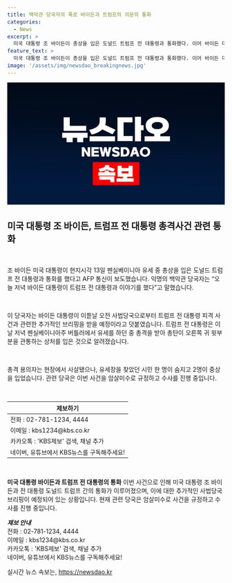 ```yaml
---
title: 백악관 당국자의 폭로 바이든과 트럼프의 의문의 통화
categories:
  - News
excerpt: >
  미국 대통령 조 바이든이 총상을 입은 도널드 트럼프 전 대통령과 통화했다. 이어 바이든 대통령은 트럼프 전 대통령의 총격 사건과 관련한 추가적인 브리핑을 받을 예정이라고 밝혔다. 트럼프 전 대통령은 유세 중 총격을 당해 부상을 입었으며, 사망한 시민과 중상자도 발생했다. 관련 당국은 이 사건을 암살미수로 규정하고 수사 중이다.
feature_text: >
  미국 대통령 조 바이든이 총상을 입은 도널드 트럼프 전 대통령과 통화했다. 이어 바이든 대통령은 트럼프 전 대통령의 총격 사건과 관련한 추가적인 브리핑을 받을 예정이라고 밝혔다. 트럼프 전 대통령은 유세 중 총격을 당해 부상을 입었으며, 사망한 시민과 중상자도 발생했다. 관련 당국은 이 사건을 암살미수로 규정하고 수사 중이다.
image: '/assets/img/newsdao_breakingnews.jpg'
---
```


<p><img src="/assets/img/newsdao_breakingnews.jpg" alt="pcversion 속보" /></p>

<h2 data-ke-size="size26">미국 대통령 조 바이든, 트럼프 전 대통령 총격사건 관련 통화</h2>

<p data-ke-size="size16">&nbsp;</p>

<p>조 바이든 미국 대통령이 현지시각 13일 펜실베이니아 유세 중 총상을 입은 도널드 트럼프 전 대통령과 통화를 했다고 AFP 통신이 보도했습니다. 익명의 백악관 당국자는 “오늘 저녁 바이든 대통령이 트럼프 전 대통령과 이야기를 했다”고 말했습니다.</p>

<p data-ke-size="size16">&nbsp;</p>

<p>이 당국자는 바이든 대통령이 이튿날 오전 사법당국으로부터 트럼프 전 대통령 피격 사건과 관련한 추가적인 브리핑을 받을 예정이라고 덧붙였습니다. 트럼프 전 대통령은 이날 저녁 펜실베이니아주 버틀러에서 유세를 하던 중 총격을 받아 총탄이 오른쪽 귀 윗부분을 관통하는 상처를 입은 것으로 알려졌습니다.</p>

<p data-ke-size="size16">&nbsp;</p>

<p>총격 용의자는 현장에서 사살됐으나, 유세장을 찾았던 시민 한 명이 숨지고 2명이 중상을 입었습니다. 관련 당국은 이번 사건을 암살미수로 규정하고 수사를 진행 중입니다. </p>

<p data-ke-size="size16">&nbsp;</p>

<table>
    <thead>
        <tr>
            <th>제보하기</th>
        </tr>
    </thead>
    <tbody>
        <tr>
            <td>전화 : 02-781-1234, 4444</td>
        <tr>
            <td>이메일 : kbs1234@kbs.co.kr</td>
        </tr>
        <tr>
            <td>카카오톡 : 'KBS제보' 검색, 채널 추가</td>
        </tr>
        <tr>
            <td>네이버, 유튜브에서 KBS뉴스를 구독해주세요!</td>
        </tr>
    </tbody>
</table>

<p data-ke-size="size16">&nbsp;</p>

<p><strong>미국 대통령 바이든과 트럼프 전 대통령의 통화</strong>
이번 사건으로 인해 미국 대통령 조 바이든과 전 대통령 도널드 트럼프 간의 통화가 이루어졌으며, 이에 대한 추가적인 사법당국 브리핑이 예정되어 있는 상황입니다. 현재 관련 당국은 암살미수로 사건을 규정하고 수사를 진행 중입니다.</p>

<p><strong><em>제보 안내</em></strong><br />
전화 : 02-781-1234, 4444<br />
이메일 : kbs1234@kbs.co.kr<br />
카카오톡 : 'KBS제보' 검색, 채널 추가<br />
네이버, 유튜브에서 KBS뉴스를 구독해주세요!</p>
실시간 뉴스 속보는, <a href="https://newsdao.kr" rel="dofollow">https://newsdao.kr</a>


